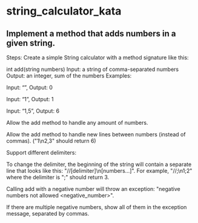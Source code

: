 # string_calculator_kata

## Implement a method that adds numbers in a given string.

Steps: Create a simple String calculator with a method signature like this:

int add(string numbers) Input: a string of comma-separated numbers Output: an integer, sum of the numbers Examples:

Input: “”, Output: 0

Input: “1”, Output: 1

Input: “1,5”, Output: 6

Allow the add method to handle any amount of numbers.

Allow the add method to handle new lines between numbers (instead of commas). ("1\n2,3" should return 6)

Support different delimiters:

To change the delimiter, the beginning of the string will contain a separate line that looks like this: "//[delimiter]\n[numbers…]". For example, "//;\n1;2" where the delimiter is ";" should return 3.

Calling add with a negative number will throw an exception: "negative numbers not allowed <negative_number>".

If there are multiple negative numbers, show all of them in the exception message, separated by commas.